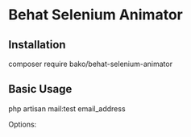 # Behat Selenium Animator



## Installation

composer require bako/behat-selenium-animator


## Basic Usage

php artisan mail:test email_address

Options:

